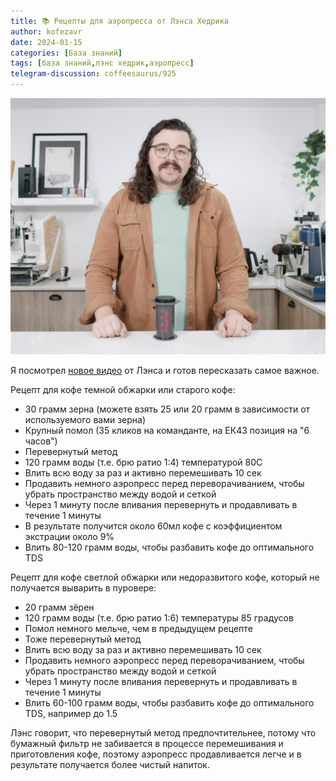 ```yaml
---
title: 📚 Рецепты для аэропресса от Лэнса Хедрика
author: kofezavr
date: 2024-01-15
categories: [База знаний]
tags: [база знаний,лэнс хедрик,аэропресс]
telegram-discussion: coffeesaurus/925
--- 
```

![Рецепты для аэропресса от Лэнса Хедрика](/assets/img/posts/24/01/ap.jpg)

Я посмотрел [новое видео](https://www.youtube.com/watch?v=jz9fH5ODVFU) от Лэнса и готов пересказать самое важное.

Рецепт для кофе темной обжарки или старого кофе:
- 30 грамм зерна (можете взять 25 или 20 грамм в зависимости от используемого вами зерна)
- Крупный помол (35 кликов на команданте, на ЕК43 позиция на "6 часов")
- Перевернутый метод
- 120 грамм воды (т.е. брю ратио 1:4) температурой 80С
- Влить всю воду за раз и активно перемешивать 10 сек
- Продавить немного аэропресс перед переворачиванием, чтобы убрать пространство между водой и сеткой
- Через 1 минуту после вливания перевернуть и продавливать в течение 1 минуты
- В результате получится около 60мл кофе с коэффициентом экстрации около 9%
- Влить 80-120 грамм воды, чтобы разбавить кофе до оптимального TDS

Рецепт для кофе светлой обжарки или недоразвитого кофе, который не получается выварить в пуровере:
- 20 грамм зёрен
- 120 грамм воды (т.е. брю ратио 1:6) температуры 85 градусов
- Помол немного мельче, чем в предыдущем рецепте
- Тоже перевернутый метод
- Влить всю воду за раз и активно перемешивать 10 сек
- Продавить немного аэропресс перед переворачиванием, чтобы убрать пространство между водой и сеткой
- Через 1 минуту после вливания перевернуть и продавливать в течение 1 минуты
- Влить 60-100 грамм воды, чтобы разбавить кофе до оптимального TDS, например до 1.5

Лэнс говорит, что перевернутый метод предпочтительнее, потому что бумажный фильтр не забивается в процессе перемешивания и приготовления кофе, поэтому аэропресс продавливается легче и в результате получается более чистый напиток.